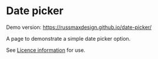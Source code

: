 # Date picker

Demo version: https://russmaxdesign.github.io/date-picker/

A page to demonstrate a simple date picker option.

See [Licence information](LICENCE) for use.
